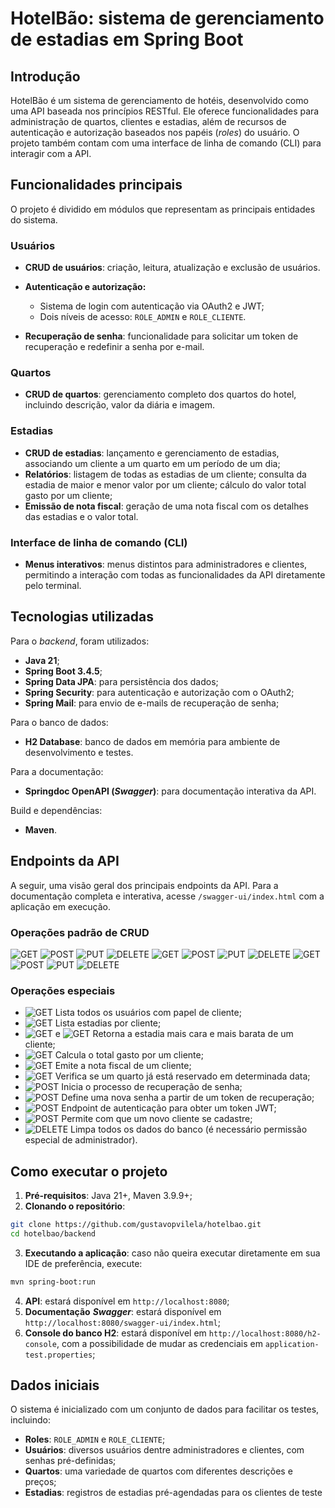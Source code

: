 # HotelBão: sistema de gerenciamento de estadias em Spring Boot

## Introdução
HotelBão é um sistema de gerenciamento de hotéis, desenvolvido como uma API baseada nos princípios RESTful. Ele oferece funcionalidades para administração de quartos, clientes e estadias, além de recursos de autenticação e autorização baseados nos papéis (_roles_) do usuário. O projeto também contam com uma interface de linha de comando (CLI) para interagir com a API.

## Funcionalidades principais
O projeto é dividido em módulos que representam as principais entidades do sistema.

### Usuários
- **CRUD de usuários**: criação, leitura, atualização e exclusão de usuários.

- **Autenticação e autorização:**
	
	- Sistema de login com autenticação via OAuth2 e JWT;
	- Dois níveis de acesso: `ROLE_ADMIN` e `ROLE_CLIENTE`.
- **Recuperação de senha**: funcionalidade para solicitar um token de recuperação e redefinir a senha por e-mail.

### Quartos
- **CRUD de quartos**: gerenciamento completo dos quartos do hotel, incluindo descrição, valor da diária e imagem.

### Estadias
- **CRUD de estadias**: lançamento e gerenciamento de estadias, associando um cliente a um quarto em um período de um dia;
- **Relatórios**: listagem de todas as estadias de um cliente; consulta da estadia de maior e menor valor por um cliente; cálculo do valor total gasto por um cliente;
- **Emissão de nota fiscal**: geração de uma nota fiscal com os detalhes das estadias e o valor total.

### Interface de linha de comando (CLI)
- **Menus interativos**: menus distintos para administradores e clientes, permitindo a interação com todas as funcionalidades da API diretamente pelo terminal.

## Tecnologias utilizadas

Para o *backend*, foram utilizados:

- **Java 21**;
- **Spring Boot 3.4.5**;
- **Spring Data JPA**: para persistência dos dados;
- **Spring Security**: para autenticação e autorização com o OAuth2;
- **Spring Mail**: para envio de e-mails de recuperação de senha;

Para o banco de dados:

- **H2 Database**: banco de dados em memória para ambiente de desenvolvimento e testes.

Para a documentação:

-  **Springdoc OpenAPI (*Swagger*)**: para documentação interativa da API.

Build e dependências:

- **Maven**.

## Endpoints da API

A seguir, uma visão geral dos principais endpoints da API. Para a documentação completa e interativa, acesse `/swagger-ui/index.html` com a aplicação em execução.

### Operações padrão de CRUD
![GET](https://img.shields.io/badge//usuario-4A4A4A?style=flat-square&label=GET&labelColor=2c9f56&logo=spring&logoColor=white&logoSize=auto) ![POST](https://img.shields.io/badge//usuario-4A4A4A?style=flat-square&label=POST&labelColor=fcd12a&logo=spring&logoColor=4a4a4a&logoSize=auto) ![PUT](https://img.shields.io/badge//usuario/{id}-4A4A4A?style=flat-square&label=PUT&labelColor=4984B8&logo=spring&logoColor=white&logoSize=auto) ![DELETE](https://img.shields.io/badge//usuario/{id}-4A4A4A?style=flat-square&label=DELETE&labelColor=d21f3c&logo=spring&logoColor=white&logoSize=auto) 
![GET](https://img.shields.io/badge//quarto-4A4A4A?style=flat-square&label=GET&labelColor=2c9f56&logo=spring&logoColor=white&logoSize=auto) ![POST](https://img.shields.io/badge//quarto-4A4A4A?style=flat-square&label=POST&labelColor=fcd12a&logo=spring&logoColor=4a4a4a&logoSize=auto) ![PUT](https://img.shields.io/badge//quarto/{id}-4A4A4A?style=flat-square&label=PUT&labelColor=4984B8&logo=spring&logoColor=white&logoSize=auto) ![DELETE](https://img.shields.io/badge//quarto/{id}-4A4A4A?style=flat-square&label=DELETE&labelColor=d21f3c&logo=spring&logoColor=white&logoSize=auto)
![GET](https://img.shields.io/badge//estadia-4A4A4A?style=flat-square&label=GET&labelColor=2c9f56&logo=spring&logoColor=white&logoSize=auto) ![POST](https://img.shields.io/badge//estadia-4A4A4A?style=flat-square&label=POST&labelColor=fcd12a&logo=spring&logoColor=4a4a4a&logoSize=auto) ![PUT](https://img.shields.io/badge//estadia/{id}-4A4A4A?style=flat-square&label=PUT&labelColor=4984B8&logo=spring&logoColor=white&logoSize=auto) ![DELETE](https://img.shields.io/badge//estadia/{id}-4A4A4A?style=flat-square&label=DELETE&labelColor=d21f3c&logo=spring&logoColor=white&logoSize=auto)

### Operações especiais
- ![GET](https://img.shields.io/badge//usuario/clientes-4A4A4A?style=flat-square&label=GET&labelColor=2c9f56&logo=spring&logoColor=white&logoSize=auto) Lista todos os usuários com papel de cliente;
- ![GET](https://img.shields.io/badge//estadia/cliente/{id}-4A4A4A?style=flat-square&label=GET&labelColor=2c9f56&logo=spring&logoColor=white&logoSize=auto) Lista estadias por cliente;
- ![GET](https://img.shields.io/badge//estadia/maior/{id}-4A4A4A?style=flat-square&label=GET&labelColor=2c9f56&logo=spring&logoColor=white&logoSize=auto) e ![GET](https://img.shields.io/badge//estadia/menor/{id}-4A4A4A?style=flat-square&label=GET&labelColor=2c9f56&logo=spring&logoColor=white&logoSize=auto) Retorna a estadia mais cara e mais barata de um cliente;
- ![GET](https://img.shields.io/badge//estadia/total/{id}-4A4A4A?style=flat-square&label=GET&labelColor=2c9f56&logo=spring&logoColor=white&logoSize=auto) Calcula o total gasto por um cliente;
- ![GET](https://img.shields.io/badge//estadia/nota--fiscal/{id}-4A4A4A?style=flat-square&label=GET&labelColor=2c9f56&logo=spring&logoColor=white&logoSize=auto) Emite a nota fiscal de um cliente;
- ![GET](https://img.shields.io/badge//estadia/{data}/{quarto__id}-4A4A4A?style=flat-square&label=GET&labelColor=2c9f56&logo=spring&logoColor=white&logoSize=auto) Verifica se um quarto já está reservado em determinada data;
- ![POST](https://img.shields.io/badge//auth/recover--token-4A4A4A?style=flat-square&label=POST&labelColor=fcd12a&logo=spring&logoColor=4a4a4a&logoSize=auto) Inicia o processo de recuperação de senha;
- ![POST](https://img.shields.io/badge//auth/new--password-4A4A4A?style=flat-square&label=POST&labelColor=fcd12a&logo=spring&logoColor=4a4a4a&logoSize=auto) Define uma nova senha a partir de um token de recuperação;
- ![POST](https://img.shields.io/badge//oauth2/token-4A4A4A?style=flat-square&label=POST&labelColor=fcd12a&logo=spring&logoColor=4a4a4a&logoSize=auto) Endpoint de autenticação para obter um token JWT;
- ![POST](https://img.shields.io/badge//usuario/signup-4A4A4A?style=flat-square&label=POST&labelColor=fcd12a&logo=spring&logoColor=4a4a4a&logoSize=auto) Permite com que um novo cliente se cadastre;
- ![DELETE](https://img.shields.io/badge//database/clear-4A4A4A?style=flat-square&label=DELETE&labelColor=d21f3c&logo=spring&logoColor=white&logoSize=auto) Limpa todos os dados do banco (é necessário permissão especial de administrador).

## Como executar o projeto
1. **Pré-requisitos**: Java 21+, Maven 3.9.9+;
2. **Clonando o repositório**:
```bash
git clone https://github.com/gustavopvilela/hotelbao.git
cd hotelbao/backend
```
3. **Executando a aplicação**: caso não queira executar diretamente em sua IDE de preferência, execute:
```bash
mvn spring-boot:run
```
4. **API**: estará disponível em `http://localhost:8080`;
5. **Documentação** _**Swagger**_: estará disponível em `http://localhost:8080/swagger-ui/index.html`;
6. **Console do banco H2**: estará disponível em `http://localhost:8080/h2-console`, com a possibilidade de mudar as credenciais em `application-test.properties`;

## Dados iniciais
O sistema é inicializado com um conjunto de dados para facilitar os testes, incluindo:

- **Roles**: `ROLE_ADMIN` e `ROLE_CLIENTE`;
- **Usuários**: diversos usuários dentre administradores e clientes, com senhas pré-definidas;
- **Quartos**: uma variedade de quartos com diferentes descrições e preços;
- **Estadias**: registros de estadias pré-agendadas para os clientes de teste